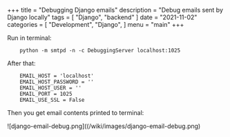 +++
title = "Debugging Django emails"
description = "Debug emails sent by Django locally"
tags = [
    "Django",
    "backend"
]
date = "2021-11-02"
categories = [
    "Development", 
    "Django",
]
menu = "main"
+++ 

Run in terminal:

        python -m smtpd -n -c DebuggingServer localhost:1025
    
After that:

        EMAIL_HOST = 'localhost'
        EMAIL_HOST_PASSWORD = ''
        EMAIL_HOST_USER = ''
        EMAIL_PORT = 1025
        EMAIL_USE_SSL = False
    
Then you get email contents printed to terminal:

![django-email-debug.png]((/wiki/images/django-email-debug.png)
